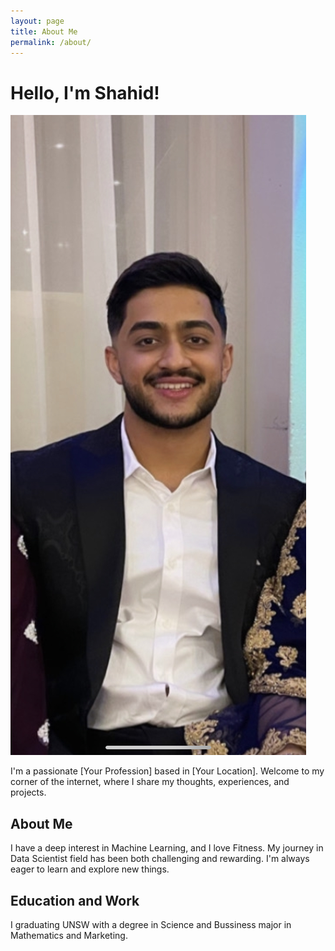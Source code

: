 ```yaml
---
layout: page
title: About Me
permalink: /about/
---
```


# Hello, I'm Shahid!

![Profile Picture](/assets/images/IMG_D8180A2D5A0F-1.jpeg)

I'm a passionate [Your Profession] based in [Your Location]. Welcome to my corner of the internet, where I share my thoughts, experiences, and projects.

## About Me

I have a deep interest in Machine Learning, and I love Fitness. My journey in Data Scientist field has been both challenging and rewarding. I'm always eager to learn and explore new things.

## Education and Work

I graduating UNSW with a degree in Science and Bussiness major in Mathematics and Marketing. 